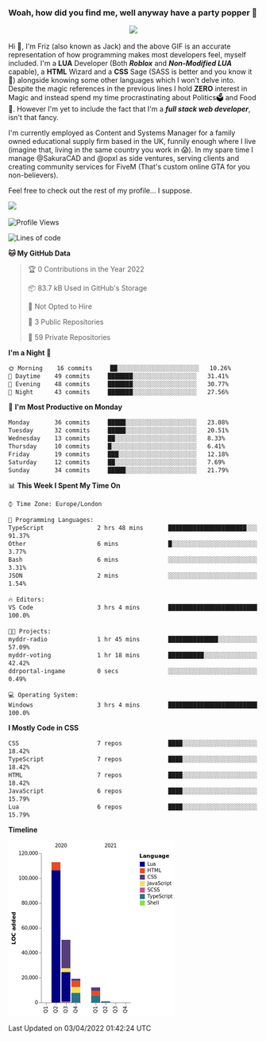 ### Woah, how did you find me, well anyway have a party popper 🎉

<p align="center">
  <img  src="https://66.media.tumblr.com/d2766024a15e8c140bf20f314664eed2/d1615166bf58615c-d8/s400x600/aabc473a64edc43599d5345fd1e9e792d66ecc48.gifv">
</p>

Hi :wave:, I'm Friz (also known as Jack) and the above GIF is an accurate representation of how programming makes most developers feel, myself included. I'm a **LUA** Developer (Both ***Roblox*** and ***Non-Modified LUA*** capable), a **HTML** Wizard and a **CSS** Sage (SASS is better and you know it :pray:) alongside knowing some other languages which I won't delve into. Despite the magic references in the previous lines I hold **ZERO** interest in Magic and instead spend my time procrastinating about Politics🗳️ and Food🍔. However I'm yet to include the fact that I'm a ***full stack web developer***, isn't that fancy.

I'm currently employed as Content and Systems Manager for a family owned educational supply firm based in the UK, funnily enough where I live (imagine that, living in the same country you work in 😱). In my spare time I manage @SakuraCAD and @opxl as side ventures, serving clients and creating community services for FiveM (That's custom online GTA for you non-believers).

Feel free to check out the rest of my profile... I suppose.

<a href="https://github.com/anuraghazra/github-readme-stats">
  <img  src="https://github-readme-stats.vercel.app/api?username=JackOPXL&count_private=true&show_icons=true&theme=tokyonight" />
</a>



<!--START_SECTION:waka-->
![Profile Views](http://img.shields.io/badge/Profile%20Views-0-blue)

![Lines of code](https://img.shields.io/badge/From%20Hello%20World%20I%27ve%20Written-197%20Thousand%20lines%20of%20code-blue)

**🐱 My GitHub Data** 

> 🏆 0 Contributions in the Year 2022
 > 
> 📦 83.7 kB Used in GitHub's Storage 
 > 
> 🚫 Not Opted to Hire
 > 
> 📜 3 Public Repositories 
 > 
> 🔑 59 Private Repositories  
 > 
**I'm a Night 🦉** 

```text
🌞 Morning    16 commits     ██░░░░░░░░░░░░░░░░░░░░░░░   10.26% 
🌆 Daytime    49 commits     ███████░░░░░░░░░░░░░░░░░░   31.41% 
🌃 Evening    48 commits     ███████░░░░░░░░░░░░░░░░░░   30.77% 
🌙 Night      43 commits     ███████░░░░░░░░░░░░░░░░░░   27.56%

```
📅 **I'm Most Productive on Monday** 

```text
Monday       36 commits     █████░░░░░░░░░░░░░░░░░░░░   23.08% 
Tuesday      32 commits     █████░░░░░░░░░░░░░░░░░░░░   20.51% 
Wednesday    13 commits     ██░░░░░░░░░░░░░░░░░░░░░░░   8.33% 
Thursday     10 commits     █░░░░░░░░░░░░░░░░░░░░░░░░   6.41% 
Friday       19 commits     ███░░░░░░░░░░░░░░░░░░░░░░   12.18% 
Saturday     12 commits     ██░░░░░░░░░░░░░░░░░░░░░░░   7.69% 
Sunday       34 commits     █████░░░░░░░░░░░░░░░░░░░░   21.79%

```


📊 **This Week I Spent My Time On** 

```text
⌚︎ Time Zone: Europe/London

💬 Programming Languages: 
TypeScript               2 hrs 48 mins       ██████████████████████░░░   91.37% 
Other                    6 mins              █░░░░░░░░░░░░░░░░░░░░░░░░   3.77% 
Bash                     6 mins              ░░░░░░░░░░░░░░░░░░░░░░░░░   3.31% 
JSON                     2 mins              ░░░░░░░░░░░░░░░░░░░░░░░░░   1.54%

🔥 Editors: 
VS Code                  3 hrs 4 mins        █████████████████████████   100.0%

🐱‍💻 Projects: 
myddr-radio              1 hr 45 mins        ██████████████░░░░░░░░░░░   57.09% 
myddr-voting             1 hr 18 mins        ██████████░░░░░░░░░░░░░░░   42.42% 
ddrportal-ingame         0 secs              ░░░░░░░░░░░░░░░░░░░░░░░░░   0.49%

💻 Operating System: 
Windows                  3 hrs 4 mins        █████████████████████████   100.0%

```

**I Mostly Code in CSS** 

```text
CSS                      7 repos             ████░░░░░░░░░░░░░░░░░░░░░   18.42% 
TypeScript               7 repos             ████░░░░░░░░░░░░░░░░░░░░░   18.42% 
HTML                     7 repos             ████░░░░░░░░░░░░░░░░░░░░░   18.42% 
JavaScript               6 repos             ████░░░░░░░░░░░░░░░░░░░░░   15.79% 
Lua                      6 repos             ████░░░░░░░░░░░░░░░░░░░░░   15.79%

```


**Timeline**

![Chart not found](https://raw.githubusercontent.com/JackOPXL/JackOPXL/master/charts/bar_graph.png) 


 Last Updated on 03/04/2022 01:42:24 UTC
<!--END_SECTION:waka-->

